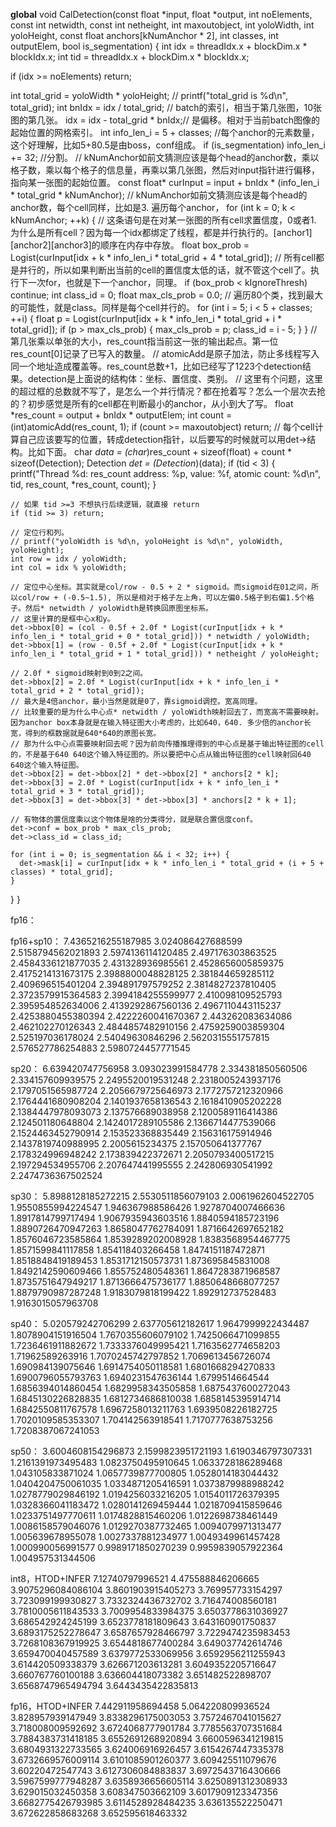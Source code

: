 __global__ void CalDetection(const float *input, float *output, int noElements,
    const int netwidth, const int netheight, int maxoutobject, int yoloWidth,
    int yoloHeight, const float anchors[kNumAnchor * 2], int classes, int outputElem, bool is_segmentation) {
  int idx = threadIdx.x + blockDim.x * blockIdx.x;
  int tid = threadIdx.x + blockDim.x * blockIdx.x;

  if (idx >= noElements) return; 

  int total_grid = yoloWidth * yoloHeight;
  // printf("total_grid is %d\n", total_grid);
  int bnIdx = idx / total_grid; // batch的索引，相当于第几张图，10张图的第几张。
  idx = idx - total_grid * bnIdx;// 是偏移。相对于当前batch图像的起始位置的网格索引。
  int info_len_i = 5 + classes; //每个anchor的元素数量，这个好理解，比如5+80.5是由boss，conf组成。
  if (is_segmentation) info_len_i += 32; //分割。
  // kNumAnchor如前文猜测应该是每个head的anchor数，乘以格子数，乘以每个格子的信息量，再乘以第几张图，然后对input指针进行偏移，指向某一张图的起始位置。
  const float* curInput = input + bnIdx * (info_len_i * total_grid * kNumAnchor); 
  // kNumAnchor如前文猜测应该是每个head的anchor数，每个cell同样，比如是3. 遍历每个anchor， 
  for (int k = 0; k < kNumAnchor; ++k) {
    // 这条语句是在对某一张图的所有cell求置信度，0或者1. 为什么是所有cell？因为每一个idx都绑定了线程，都是并行执行的。[anchor1][anchor2][anchor3]的顺序在内存中存放。
    float box_prob = Logist(curInput[idx + k * info_len_i * total_grid + 4 * total_grid]);
    // 所有cell都是并行的，所以如果判断出当前的cell的置信度太低的话，就不管这个cell了。执行下一次for，也就是下一个anchor，同理。
    if (box_prob < kIgnoreThresh) continue;
    int class_id = 0;
    float max_cls_prob = 0.0;
    // 遍历80个类，找到最大的可能性，就是class。同样是每个cell并行的。
    for (int i = 5; i < 5 + classes; ++i) {
      float p = Logist(curInput[idx + k * info_len_i * total_grid + i * total_grid]);
      if (p > max_cls_prob) {
        max_cls_prob = p;
        class_id = i - 5;
      }
    }
    // 第几张乘以单张的大小，res_count指当前这一张的输出起点。第一位res_count[0]记录了已写入的数量。
    // atomicAdd是原子加法，防止多线程写入同一个地址造成覆盖等。res_count总数+1，比如已经写了1223个detection结果。detection是上面说的结构体：坐标、置信度、类别。
    // 这里有个问题，这里的超过框的总数就不写了，是怎么一个并行情况？都在抢着写？怎么一个层次去抢的？初步感觉是所有的cell都在判断最小的anchor，从小到大了写。
    float *res_count = output + bnIdx * outputElem;
    int count = (int)atomicAdd(res_count, 1);
    if (count >= maxoutobject) return;
    // 每个cell计算自己应该要写的位置，转成detection指针，以后要写的时候就可以用det->结构。比如下面。
    char *data = (char*)res_count + sizeof(float) + count * sizeof(Detection);
    Detection *det = (Detection*)(data);
    if (tid < 3) {
        printf("Thread %d: res_count address: %p, value: %f, atomic count: %d\n", tid, res_count, *res_count, count);
    }

    // 如果 tid >=3 不想执行后续逻辑，就直接 return
    if (tid >= 3) return;

    // 定位行和列。   
    // printf("yoloWidth is %d\n, yoloHeight is %d\n", yoloWidth, yoloHeight);  
    int row = idx / yoloWidth;
    int col = idx % yoloWidth;
    
    // 定位中心坐标。其实就是col/row - 0.5 + 2 * sigmoid。而sigmoid在01之间，所以col/row + (-0.5~1.5), 所以是相对于格子左上角，可以左偏0.5格子到右偏1.5个格子。然后* netwidth / yoloWidth是转换回原图坐标系。
    // 这里计算的是框中心x和y。
    det->bbox[0] = (col - 0.5f + 2.0f * Logist(curInput[idx + k * info_len_i * total_grid + 0 * total_grid])) * netwidth / yoloWidth;
    det->bbox[1] = (row - 0.5f + 2.0f * Logist(curInput[idx + k * info_len_i * total_grid + 1 * total_grid])) * netheight / yoloHeight;

    // 2.0f * sigmoid映射到0到2之间。
    det->bbox[2] = 2.0f * Logist(curInput[idx + k * info_len_i * total_grid + 2 * total_grid]);
    // 最大是4倍anchor，最小当然是就是0了，靠sigmoid调控。宽高同理。
    // 比较重要的是为什么中心点* netwidth / yoloWidth映射回去了，而宽高不需要映射。因为anchor box本身就是在输入特征图大小考虑的，比如640，640. 多少倍的anchor长宽，得到的框数据就是640*640的原图长宽。
    // 那为什么中心点需要映射回去呢？因为前向传播推理得到的中心点是基于输出特征图的cell的，不是基于640 640这个输入特征图的。所以要把中心点从输出特征图的cell映射回640 640这个输入特征图。
    det->bbox[2] = det->bbox[2] * det->bbox[2] * anchors[2 * k];
    det->bbox[3] = 2.0f * Logist(curInput[idx + k * info_len_i * total_grid + 3 * total_grid]);
    det->bbox[3] = det->bbox[3] * det->bbox[3] * anchors[2 * k + 1];

    // 有物体的置信度乘以这个物体是啥的分类得分，就是联合置信度conf。
    det->conf = box_prob * max_cls_prob;
    det->class_id = class_id;

    for (int i = 0; is_segmentation && i < 32; i++) {
      det->mask[i] = curInput[idx + k * info_len_i * total_grid + (i + 5 + classes) * total_grid];
    }
  }
}
    
fp16：


fp16+sp10：
7.4365216255187985
3.024086427688599
2.5158794562021893
2.5974136114120485
2.497176303863525
2.4584336121877035
2.431328936985561
2.4528656005859375
2.4175214131673175
2.3988800048828125
2.381844659285112
2.409696515401204
2.394891797579252
2.3814827237810405
2.3723579915364583
2.3994184255599977
2.410098109525793
2.395954852634006
2.4139292867560136
2.4967110443115237
2.4253880455380394
2.4222260041670367
2.443262083634086
2.462102270126343
2.4844857482910156
2.4759259003859304
2.525197036178024
2.54049630846296
2.5620315551757815
2.576527786254883
2.5980724457771545



sp20：
6.639420747756958
3.093023991584778
2.334381850560506
2.334157609939575
2.2495520019531248
2.2318005243937176
2.1797051565987724
2.2056679725646973
2.1772757212320966
2.1764441680908204
2.1401937658136543
2.1618410905202228
2.1384447978093073
2.137576689038958
2.1200589116414386
2.124501180648804
2.1424017289105586
2.1366714477539066
2.1524463452790914
2.153523368835449
2.156316175914946
2.1437819740988995
2.2005615234375
2.157050641377767
2.178324996948242
2.173839422372671
2.2050793400517215
2.197294534955706
2.207647441995555
2.242806930541992
2.2474736367502524

sp30：
5.8988128185272215
2.5530511856079103
2.0061962604522705
1.9550855994224547
1.946367988586426
1.9278704007466636
1.8917814799717494
1.9067935943603516
1.8840594185723196
1.8890726470947263
1.8658047762784091
1.8716642697652182
1.8576046723585864
1.8539289202008928
1.8383568954467775
1.8571599841117858
1.854118403266458
1.8474151187472871
1.8518848419189453
1.8531712150573731
1.873695845831008
1.8492142590609466
1.855752480548361
1.8647283871968587
1.8735751647949217
1.8713666475736177
1.8850648668077257
1.8879790987287248
1.9183079818199422
1.892912737528483
1.9163015057963708

sp40：
5.020579242706299
2.637705612182617
1.9647999922434487
1.8078904151916504
1.7670355606079102
1.7425066471099855
1.7236461911882672
1.7333376049995421
1.7163562774658203
1.71962589263916
1.7070245742797852
1.7069613456726074
1.690984139075646
1.6914754050118581
1.6801668294270833
1.6900796055793763
1.6940231547636144
1.6799514664544
1.6856394014860454
1.6829958343505858
1.6875437600272043
1.6845130226828835
1.6812734686810038
1.6858145395914714
1.6842550811767578
1.6967258013211763
1.6939508226182725
1.7020109585353307
1.704142563918541
1.7170777638753256
1.7208387067241053

sp50：
3.6004608154296873
2.1599823951721193
1.6190346797307331
1.2161391973495483
1.0823750495910645
1.0633728186289468
1.043105833871024
1.0657739877700805
1.0528014183044432
1.0404204750061035
1.0334871205416591
1.0373879988988242
1.0278779029846192
1.0194256033216205
1.0154011726379395
1.0328366041183472
1.0280141269459444
1.0218709415859646
1.0233751497770611
1.0174828815460206
1.0122698738461449
1.0086158579046076
1.0129270387732465
1.0094079971313477
1.005639678955078
1.0027337881234977
1.0049349961457428
1.000990056991577
0.9989171850270239
0.9959839057922364
1.004957531344506

int8，HTOD+INFER
7.12740797996521
4.475588846206665
3.9075296084086104
3.8601903915405273
3.769957733154297
3.723099199930827
3.7332324436732702
3.716474008560181
3.7810005611843533
3.7009954833984375
3.6503778631036927
3.686542924245199
3.6523778181809643
3.643160901750837
3.6893175252278647
3.6587657928466797
3.7229474235983453
3.7268108367919925
3.6544818677400284
3.649037742614746
3.659470040457589
3.6379772533069956
3.6592956211255943
3.614420509338379
3.626671203613281
3.6049352205716647
3.660767760100188
3.636604418073382
3.651482522898707
3.6568747965494794
3.6443435422835813

fp16，HTOD+INFER
7.442911958694458
5.064220809936524
3.828957939147949
3.8338296175003053
3.7572467041015627
3.718008009592692
3.6724068777901784
3.7785563707351684
3.7884383731418185
3.6552691268920894
3.6600596341219815
3.6804931322733565
3.624006916926457
3.6154267447335378
3.6732669576009114
3.6101085901260377
3.609425511079676
3.60220472547743
3.6127306084883837
3.6972543716430666
3.5967599777948287
3.6358936656605114
3.6250891312308933
3.629015032450358
3.608347503662109
3.6017909123347356
3.6682775426793985
3.6114528928484235
3.636135522250471
3.672622858683268
3.652595618463332
